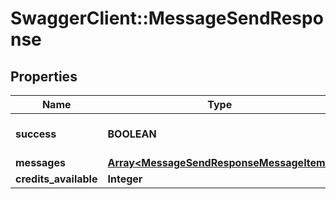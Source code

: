 # SwaggerClient::MessageSendResponse

## Properties
Name | Type | Description | Notes
------------ | ------------- | ------------- | -------------
**success** | **BOOLEAN** |  | [optional] [default to true]
**messages** | [**Array&lt;MessageSendResponseMessageItem&gt;**](MessageSendResponseMessageItem.md) |  | [optional] 
**credits_available** | **Integer** |  | [optional] 


